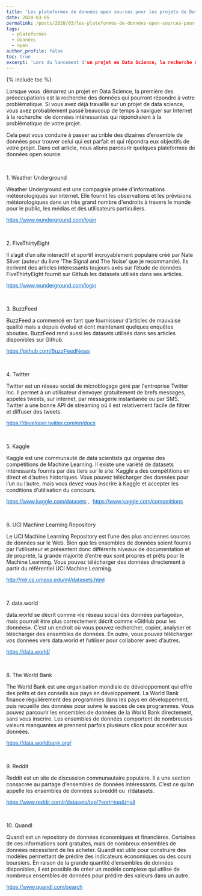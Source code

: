 ```yaml
---
title: 'Les plateformes de données open sources pour les projets de Data Science'
date: 2020-03-05
permalink: /posts/2020/03/les-plateformes-de-données-open-sources-pour-les-projets-de-data-science
tags:
  - plateformes
  - données
  - open
author_profile: false
toc: true
excerpt: 'Lors du lancement d'un projet en Data Science, la recherche de données pertinentes est cruciale. L'article met en avant que les data scientists investissent souvent beaucoup de temps à naviguer sur Internet pour dénicher des ensembles de données qui répondent à leurs problématiques spécifiques.'
---
```


{% include toc %}

<p>Lorsque vous&nbsp; d&eacute;marrez&nbsp;un projet en Data Science, la premi&egrave;re des pr&eacute;occupations est la recherche des donn&eacute;es qui pourront r&eacute;pondre &agrave; votre probl&egrave;matique. Si vous avez d&eacute;j&agrave;&nbsp;travaill&eacute;&nbsp;sur un projet de data science, vous avez probablement pass&eacute; beaucoup de temps &agrave; naviguer sur Internet &agrave; la recherche&nbsp; de donn&eacute;es int&eacute;ressantes qui r&eacute;pondraient &agrave; la probl&eacute;matique de votre projet.</p>



<p>Cela peut vous conduire &agrave; passer au crible des dizaines d&rsquo;ensemble de donn&eacute;es pour trouver celui qui est parfait et qui r&eacute;pondra eux objectifs de votre projet. Dans cet article, nous allons parcourir quelques plateformes de donn&eacute;es open source.</p>



<p>&nbsp;</p>



<p>1. Weather Underground</p>



<p>Weather Underground est une compagnie priv&eacute;e d&#39;informations m&eacute;t&eacute;orologiques sur internet. Elle fournit les observations et les pr&eacute;visions m&eacute;t&eacute;orologiques dans un tr&egrave;s grand nombre d&#39;endroits &agrave; travers le monde pour le public, les m&eacute;dias et des utilisateurs particuliers.</p>



<p><span style="font-size:11pt"><span style="font-family:Calibri,sans-serif"><a href="https://www.wunderground.com/login" style="color:#0563c1; text-decoration:underline">https://www.wunderground.com/login</a> </span></span></p>



<p>&nbsp;</p>



<p>2. FiveThirtyEight</p>



<p>Il s&rsquo;agit d&rsquo;un site interactif et sportif incroyablement populaire cr&eacute;&eacute; par Nate Silver (auteur du livre &lsquo;The Signal and The Noise&rsquo; que je recommande). Ils &eacute;crivent des articles int&eacute;ressants toujours ax&eacute;s sur l&rsquo;&eacute;tude de donn&eacute;es. FiveThirtyEight fournit sur Github les datasets utilis&eacute;s dans ses articles.</p>



<p><span style="font-size:11pt"><span style="font-family:Calibri,sans-serif"><a href="https://www.wunderground.com/login" style="color:#0563c1; text-decoration:underline">https://www.wunderground.com/login</a> </span></span></p>



<p>&nbsp;</p>



<p>3. BuzzFeed</p>



<p>BuzzFeed a commenc&eacute; en tant que fournisseur d&rsquo;articles de mauvaise qualit&eacute; mais a depuis &eacute;volu&eacute; et &eacute;crit maintenant quelques enqu&ecirc;tes abouties. BuzzFeed rend aussi les datasets utilis&eacute;s dans ses articles disponibles sur Github.</p>



<p><span style="font-size:11pt"><span style="font-family:Calibri,sans-serif"><a href="https://github.com/BuzzFeedNews" style="color:#0563c1; text-decoration:underline">https://github.com/BuzzFeedNews</a> </span></span></p>



<p>&nbsp;</p>



<p>4. Twitter</p>



<p>Twitter est un r&eacute;seau social de microblogage g&eacute;r&eacute; par l&#39;entreprise Twitter Inc. Il permet &agrave; un utilisateur d&rsquo;envoyer gratuitement de brefs messages, appel&eacute;s tweets, sur internet, par messagerie instantan&eacute;e ou par SMS. Twitter a une bonne API de streaming o&ugrave; il est relativement facile de filtrer et diffuser des tweets.</p>



<p><span style="font-size:11pt"><span style="font-family:Calibri,sans-serif"><a href="https://developer.twitter.com/en/docs" style="color:#0563c1; text-decoration:underline">https://developer.twitter.com/en/docs</a> </span></span></p>



<p>&nbsp;</p>



<p>5. Kaggle</p>



<p>Kaggle est une communaut&eacute; de data scientists qui organise des comp&eacute;titions de Machine Learning. Il existe une vari&eacute;t&eacute; de datasets int&eacute;ressants fournis par des tiers sur le site. Kaggle a des comp&eacute;titions en direct et d&rsquo;autres historiques. Vous pouvez t&eacute;l&eacute;charger des donn&eacute;es pour l&rsquo;un ou l&rsquo;autre, mais vous devez vous inscrire &agrave; Kaggle et accepter les conditions d&rsquo;utilisation du concours.</p>



<p><span style="font-size:11pt"><span style="font-family:Calibri,sans-serif"><a href="https://www.kaggle.com/datasets" style="color:#0563c1; text-decoration:underline">https://www.kaggle.com/datasets</a> ,&nbsp; <a href="https://www.kaggle.com/competitions" style="color:#0563c1; text-decoration:underline">https://www.kaggle.com/competitions</a> </span></span></p>



<p>&nbsp;</p>



<p>6. UCI Machine Learning Repository</p>



<p>Le UCI Machine Learning Repository est l&rsquo;une des plus anciennes sources de donn&eacute;es sur le Web. Bien que les ensembles de donn&eacute;es soient fournis par l&rsquo;utilisateur et pr&eacute;sentent donc diff&eacute;rents niveaux de documentation et de propret&eacute;, la grande majorit&eacute; d&rsquo;entre eux sont propres et pr&ecirc;ts pour le Machine Learning. Vous pouvez t&eacute;l&eacute;charger des donn&eacute;es directement &agrave; partir du r&eacute;f&eacute;rentiel UCI Machine Learning.</p>



<p><span style="font-size:11pt"><span style="font-family:Calibri,sans-serif"><a href="http://mlr.cs.umass.edu/ml/datasets.html" style="color:#0563c1; text-decoration:underline">http://mlr.cs.umass.edu/ml/datasets.html</a> </span></span></p>



<p>&nbsp;</p>



<p>7. data.world</p>



<p>data.world se d&eacute;crit comme &laquo;le r&eacute;seau social des donn&eacute;es partage&eacute;s&raquo;, mais pourrait &ecirc;tre plus correctement d&eacute;crit comme &laquo;GitHub pour les donn&eacute;es&raquo;. C&rsquo;est un endroit o&ugrave; vous pouvez rechercher, copier, analyser et t&eacute;l&eacute;charger des ensembles de donn&eacute;es. En outre, vous pouvez t&eacute;l&eacute;charger vos donn&eacute;es vers data.world et l&rsquo;utiliser pour collaborer avec d&rsquo;autres.</p>



<p><span style="font-size:11pt"><span style="font-family:Calibri,sans-serif"><a href="https://data.world/" style="color:#0563c1; text-decoration:underline">https://data.world/</a> </span></span></p>



<p>&nbsp;</p>



<p>8. The World Bank</p>



<p>The World Bank est une organisation mondiale de d&eacute;veloppement qui offre des pr&ecirc;ts et des conseils aux pays en d&eacute;veloppement. La World Bank finance r&eacute;guli&egrave;rement des programmes dans les pays en d&eacute;veloppement, puis recueille des donn&eacute;es pour suivre le succ&egrave;s de ces programmes. Vous pouvez parcourir les ensembles de donn&eacute;es de la World Bank directement, sans vous inscrire. Les ensembles de donn&eacute;es comportent de nombreuses valeurs manquantes et prennent parfois plusieurs clics pour acc&eacute;der aux donn&eacute;es.</p>



<p><span style="font-size:11pt"><span style="font-family:Calibri,sans-serif"><a href="https://data.worldbank.org/" style="color:#0563c1; text-decoration:underline">https://data.worldbank.org/</a> </span></span></p>



<p>&nbsp;</p>



<p>9. Reddit</p>



<p>Reddit est un site de discussion communautaire populaire. Il a une section consacr&eacute;e au partage d&rsquo;ensembles de donn&eacute;es int&eacute;ressants. C&rsquo;est ce qu&rsquo;on appelle les ensembles de donn&eacute;es subreddit ou&nbsp; r/datasets.</p>



<p><span style="font-size:11pt"><span style="font-family:Calibri,sans-serif"><a href="https://www.reddit.com/r/datasets/top/?sort=top&amp;t=all" style="color:#0563c1; text-decoration:underline">https://www.reddit.com/r/datasets/top/?sort=top&amp;t=all</a> </span></span></p>



<p>&nbsp;</p>



<p>10. Quandl</p>



<p>Quandl est un repository de donn&eacute;es &eacute;conomiques et financi&egrave;res. Certaines de ces informations sont gratuites, mais de nombreux ensembles de donn&eacute;es n&eacute;cessitent de les acheter. Quandl est utile pour construire des mod&egrave;les permettant de pr&eacute;dire des indicateurs &eacute;conomiques ou des cours boursiers. En raison de la grande quantit&eacute; d&rsquo;ensembles de donn&eacute;es disponibles, il est possible de cr&eacute;er un mod&egrave;le complexe qui utilise de nombreux ensembles de donn&eacute;es pour pr&eacute;dire des valeurs dans un autre.</p>



<p><span style="font-size:11pt"><span style="font-family:Calibri,sans-serif"><a href="https://www.quandl.com/search" style="color:#0563c1; text-decoration:underline">https://www.quandl.com/search</a> </span></span></p>

